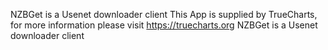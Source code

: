 NZBGet is a Usenet downloader client
This App is supplied by TrueCharts, for more information please visit https://truecharts.org
NZBGet is a Usenet downloader client

